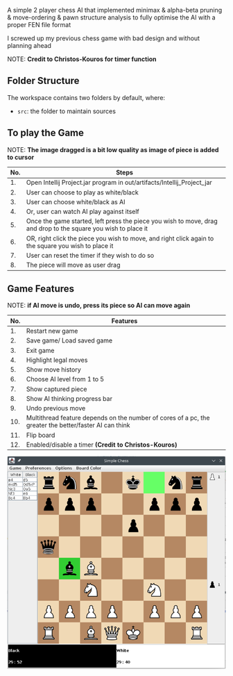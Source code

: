 A simple 2 player chess AI that implemented minimax & alpha-beta pruning & move-ordering & pawn structure analysis to fully optimise the AI with a proper FEN file format

I screwed up my previous chess game with bad design and without planning ahead

NOTE: **Credit to Christos-Kouros for timer function**

## Folder Structure

The workspace contains two folders by default, where:

- `src`: the folder to maintain sources

## To play the Game
NOTE: **The image dragged is a bit low quality as image of piece is added to cursor**

No. | Steps
--- | ----
1.| Open Intellij Project.jar program in out/artifacts/Intellij_Project_jar
2.| User can choose to play as white/black
3.| User can choose white/black as AI
4.| Or, user can watch AI play against itself
5.| Once the game started, left press the piece you wish to move, drag and drop to the square you wish to place it
6.| OR, right click the piece you wish to move, and right click again to the square you wish to place it
7.| User can reset the timer if they wish to do so
8.| The piece will move as user drag

## Game Features

NOTE: **if AI move is undo, press its piece so AI can move again**

No. | Features
--- | ----
1.| Restart new game
2.| Save game/ Load saved game
3.| Exit game
4.| Highlight legal moves
5.| Show move history
6.| Choose AI level from 1 to 5
7.| Show captured piece
8.| Show AI thinking progress bar
9.| Undo previous move
10.| Multithread feature depends on the number of cores of a pc, the greater the better/faster AI can think
11.| Flip board
12.| Enabled/disable a timer **(Credit to Christos-Kouros)**

![Chess sample](chess.png)
